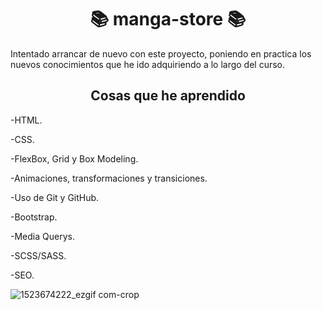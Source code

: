 <h1 align="center"> 📚 manga-store 📚 </h1>

<p>Intentado arrancar de nuevo con este proyecto, poniendo en practica los nuevos conocimientos que he ido adquiriendo a lo largo del curso.</p>

<h2 align="center">Cosas que he aprendido</h2>

-HTML.

-CSS.

-FlexBox, Grid y Box Modeling.

-Animaciones, transformaciones y transiciones.

-Uso de Git y GitHub.

-Bootstrap.

-Media Querys.

-SCSS/SASS.

-SEO.

![1523674222_ezgif com-crop](https://user-images.githubusercontent.com/93626668/146201912-1b34d117-9e36-43f8-9ade-e3f0d56fbbd5.gif)
